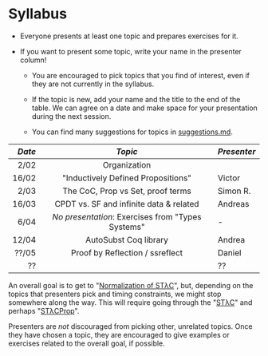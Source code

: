 # Syllabus

* Everyone presents at least one topic and prepares exercises for it.
* If you want to present some topic, write your name in the presenter column!

  - You are encouraged to pick topics that you find of interest, even if they are not currently in the syllabus.

  - If the topic is new, add your name and the title to the end of the table.
    We can agree on a date and make space for your presentation during the next session.

  - You can find many suggestions for topics in [suggestions.md](/suggestions.md).

| *Date*  | *Topic*                                 | *Presenter* |
| ------: |:---------------------------------------:| :-----------|
|  2/02   | Organization                            |             |
|  16/02  | "Inductively Defined Propositions"      | Victor      |
|  2/03   | The CoC, Prop vs Set, proof terms       | Simon R.    |
|  16/03  | CPDT vs. SF and infinite data & related | Andreas     |
|  6/04   | _No presentation_: Exercises from "Types Systems" | -           |
|  12/04  | AutoSubst Coq library                   | Andrea      |
|  ??/05  | Proof by Reflection / ssreflect         | Daniel      |
|  ??     |                                         | ??          |

An overall goal is to get to "[Normalization of STλC](http://www.cis.upenn.edu/~bcpierce/sf/current/Norm.html)", but, depending on the topics that presenters pick and timing constraints, we might stop somewhere along the way. This will require going through the "[STλC](http://www.cis.upenn.edu/~bcpierce/sf/current/Stlc.html)" and perhaps "[STλCProp](http://www.cis.upenn.edu/~bcpierce/sf/current/StlcProp.html)".

Presenters are *not* discouraged from picking other, unrelated topics. Once they have chosen a topic, they are encouraged to give examples or exercises related to the overall goal, if possible.
